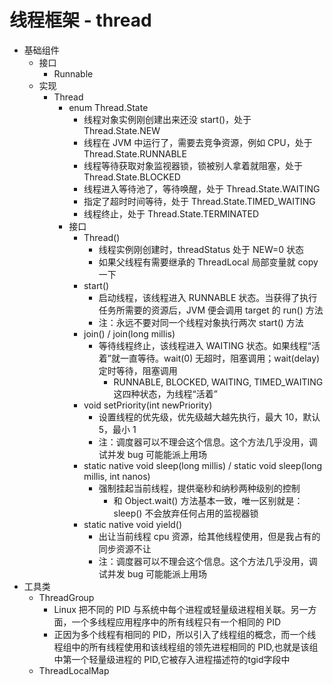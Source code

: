 # 线程框架 - thread
* 基础组件
	* 接口
		* Runnable
	* 实现
		* Thread
			* enum Thread.State
				* 线程对象实例刚创建出来还没 start()，处于 Thread.State.NEW
				* 线程在 JVM 中运行了，需要去竞争资源，例如 CPU，处于 Thread.State.RUNNABLE
				* 线程等待获取对象监视器锁，锁被别人拿着就阻塞，处于 Thread.State.BLOCKED
				* 线程进入等待池了，等待唤醒，处于 Thread.State.WAITING
				* 指定了超时时间等待，处于 Thread.State.TIMED_WAITING
				* 线程终止，处于 Thread.State.TERMINATED
			* 接口
				* Thread()
					* 线程实例刚创建时，threadStatus 处于 NEW=0 状态
					* 如果父线程有需要继承的 ThreadLocal 局部变量就 copy 一下
				* start()
					* 启动线程，该线程进入 RUNNABLE 状态。当获得了执行任务所需要的资源后，JVM 便会调用 target 的 run() 方法
					* 注：永远不要对同一个线程对象执行两次 start() 方法
				* join() / join(long millis)
					* 等待线程终止，该线程进入 WAITING 状态。如果线程“活着”就一直等待。wait(0) 无超时，阻塞调用；wait(delay) 定时等待，阻塞调用
						* RUNNABLE, BLOCKED, WAITING, TIMED_WAITING 这四种状态，为线程“活着”
				* void setPriority(int newPriority)
					* 设置线程的优先级，优先级越大越先执行，最大 10，默认 5，最小 1
					* 注：调度器可以不理会这个信息。这个方法几乎没用，调试并发 bug 可能能派上用场
				* static native void sleep(long millis) / static void sleep(long millis, int nanos)
					* 强制挂起当前线程，提供毫秒和纳秒两种级别的控制
						* 和 Object.wait() 方法基本一致，唯一区别就是：sleep() 不会放弃任何占用的监视器锁
				* static native void yield()
					* 出让当前线程 cpu 资源，给其他线程使用，但是我占有的同步资源不让
					* 注：调度器可以不理会这个信息。这个方法几乎没用，调试并发 bug 可能能派上用场
* 工具类
	* ThreadGroup
		* Linux 把不同的 PID 与系统中每个进程或轻量级进程相关联。另一方面，一个多线程应用程序中的所有线程只有一个相同的 PID
		* 正因为多个线程有相同的 PID，所以引入了线程组的概念，而一个线程组中的所有线程使用和该线程组的领先进程相同的 PID,也就是该组中第一个轻量级进程的 PID,它被存入进程描述符的tgid字段中
	* ThreadLocalMap

